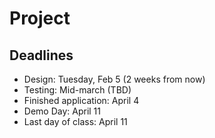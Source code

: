 Project
=======

Deadlines
---------
* Design: Tuesday, Feb 5 (2 weeks from now)
* Testing: Mid-march (TBD)
* Finished application: April 4
* Demo Day: April 11
* Last day of class: April 11
